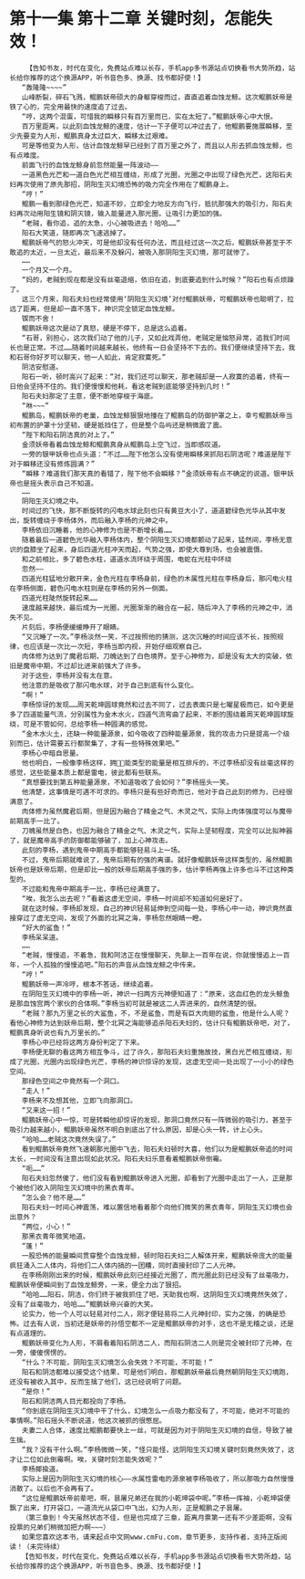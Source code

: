 # 第十一集 第十二章 关键时刻，怎能失效！
        【告知书友，时代在变化，免费站点难以长存，手机app多书源站点切换看书大势所趋，站长给你推荐的这个换源APP，听书音色多、换源、找书都好使！】
       “轰隆隆~~~~”
       山峰断裂，碎石飞溅，鲲鹏妖帝硕大的身躯穿梭而过，直直追着血蚀龙鲸。这次鲲鹏妖帝是铁了心的，完全用最快的速度追了过去。
       “哼，这两个混蛋，可惜我的瞬移只有百万里而已，实在太短了。”鲲鹏妖帝心中大恨。
       百万里距离，以此刻血蚀龙鲸的速度，估计一下子便可以冲过去了，他鲲鹏要施展瞬移，至少先要变为人形，鲲鹏真身太过巨大，瞬移太过艰难。
       可是等他变为人形，估计血蚀龙鲸早已经到了百万里之外了，而且以人形去抓血蚀龙鲸，也有点难度。
       前面飞行的血蚀龙鲸身前忽然能量一阵波动——
       一道黑色光芒和一道白色光芒相互缠绕，形成了光圈，光圈之中出现了绿色光芒，这阳石夫妇再次使用了原先那招，阴阳生灭幻境恐怖的吸力完全作用在了鲲鹏身上。
       “哼！”
       鲲鹏一看到那绿色光芒，知道不妙，立即全力地反方向飞行，抵抗那强大的吸引力，阳石夫妇再次动用阳生镜和阴灭镜，输入能量进入那光圈，让吸引力更加的强。
       “老贼，看你追，追的太急，小心被吸进去！哈哈……”
       阳石大笑道，随即再次飞速逃掉了。
       鲲鹏妖帝气的怒火冲天，可是他却没有任何办法，而且经过这一次之后，鲲鹏妖帝甚至于不敢追的太近，一旦太近，最后来不及躲闪，被吸入那阴阳生灭幻境，那可就惨了。
       ……
       一个月又一个月。
       “妈的，老贼到现在都是没有丝毫退缩，依旧在追，到底要追到什么时候？”阳石也有点烦躁了。
       这三个月来，阳石夫妇也经常使用‘阴阳生灭幻境’对付鲲鹏妖帝，可鲲鹏妖帝也聪明了，拉远了距离，但是却一直不落下，神识完全锁定血蚀龙鲸。
       锲而不舍！
       鲲鹏妖帝这次是动了真怒，硬是不停下，总是这么追着。
       “石哥，别担心，这次我们动了他的儿子，又如此戏弄他，老贼定是恼怒异常，追我们时间长也是正常。不过……随着时间越来越长，他终有一日会坚持不下去的。我们便继续坚持下去，我和石哥你好歹可以聊天，他一人如此，肯定寂寞死。”
       阴洁安慰道。
       阳石一听，顿时高兴了起来：“对，我们还可以聊天，那老贼却是一人寂寞的追着，终有一日他会坚持不住的。我们便慢慢和他耗，看这老贼到底能够坚持到几时！”
       阳石夫妇那定了主意，便不断地穿梭于海底。
       “咻~~~”
       鲲鹏岛，鲲鹏妖帝的老巢，血蚀龙鲸狠狠地撞在了鲲鹏岛的防御护罩之上，幸亏鲲鹏妖帝当初布置的护罩十分坚韧，硬是抵挡住了，但是整个岛屿还是稍微震了震。
       “陛下和阳石阴洁真的对上了。”
       金须妖帝看着血蚀龙鲸和鲲鹏真身从鲲鹏岛上空飞过，当即感叹道。
       一旁的银甲妖帝也点头道：“不过……陛下他怎么没有使用瞬移来抓阳石阴洁呢？难道是陛下对于瞬移还没有修炼圆满？”
       “瞬移？难道我们那天真的看错了，陛下他不会瞬移？”金须妖帝有点不确定的说道。银甲妖帝也是摇头表示自己不知道。
       ……
       阴阳生灭幻境之中。
       时间过的飞快，那不断旋转的闪电水球此刻也只有黄豆大小了，道道碧绿色光华从其中发出，旋转缠绕于李杨体外，而后融入李杨的元神之中。
       李杨依旧沉睡着，他的心神修为也是不断增长着……
       随着最后一道碧色光华融入李杨体内，整个阴阳生灭幻境都颤动了起来，猛然间，李杨无意识的盘膝坐了起来，身后四道光柱冲天而起，气势之强，即使大尊到场，也会被震慑。
       和之前相比，多了碧色水柱，道道水流环绕于周围，电蛇在光柱中环绕
       忽然——
       四道光柱猛地分散开来，金色光柱在李杨身前，绿色的木属性光柱在李杨身后，那闪电火柱在李杨侧面，碧色闪电水柱则是在李杨的另外一侧面。
       四道光柱陡然旋转起来……
       速度越来越快，最后成为一光圈，光圈渐渐的融合在一起，随后冲入了李杨的元神之中，消失不见。
       片刻后，李杨便缓缓睁开了眼睛。
       “又沉睡了一次。”李杨淡然一笑，不过按照他的猜测，这次沉睡的时间应该不长，按照规律，也应该是一次比一次短，李杨当即内视，开始仔细观察自己。
       肉体修为达到了魔君后期，刀魄达到了白色境界。至于心神修为，却是没有太大的突破，依旧是魔帝中期，不过却比进来前强大了许多。
       对于这些，李杨并没有太在意。
       他注意的是吸收了那闪电水球，对于自己到底有什么变化。
       “啊！”
       李杨惊讶的发现……周天乾坤圆球竟然和过去不同了，过去表面只是七曜星极而已，如今更是多了四道能量气流，分别属性为金木水火，四道气流弯曲了起来，不断的围绕着周天乾坤圆球旋绕，可是不管如何，总给李杨一种圆满的感觉。
       “金木水火土，还缺一种能量源泉，如今吸收了四种能量源泉，我的攻击力只是提高一个级别而已，估计需要五行都聚集了，才有一些特殊效果吧。”
       李杨心中暗自思量。
       他也明白，一般像李杨这样，拥能类型的能量是相互排斥的，不过李杨却没有丝毫这样的感觉，这些能量本质上都是雷电，彼此都有些联系。
       “真想要找到第五种能量源泉，不知道吸收了会如何？”李杨摇头一笑。
       他清楚，这事情是可遇不可求的。李杨只是有些好奇而已，他对于自己此刻的修为，已经很满意了。
       肉体修为虽然魔君后期，但是因为融合了精金之气、木灵之气，实际上肉体强度可以与魔帝前期高手一比了。
       刀魄虽然是白色，也因为融合了精金之气、木灵之气，实际上坚韧程度，完全可以比拟神器了，就是魔帝高手的防御都能够破了，加上心神攻击。
       此刻的李杨，遇到鬼帝中期高手都能够轻易斗上一场。
       不过，鬼帝后期就难说了，鬼帝后期有的强的离谱。就好像鲲鹏妖帝这样类型的，虽然鲲鹏妖帝也是妖帝后期，但是却比一般的妖帝后期高手强的多，估计李杨再强上许多也斗不过这种类型的。
       不过能和鬼帝中期高手一比，李杨已经满意了。
       “唉，我怎么出去呢？”看着这虚无空间，李杨一时间却不知道如何是好了。
       就在这时候，李杨却发现，自己的神识轻易延伸到空间每一处，李杨心中一动，神识竟然直接穿过了虚无空间，发现了外面的北冥之海，李杨忽然眼睛一瞪。
       “好大的鲨鱼！”
       李杨呆呆道。
       ……
       “老贼，慢慢追，不着急，我和阿洁正在慢慢聊天，先聊上一百年在说，你就慢慢追上一百年，一个人孤独的慢慢追吧。”阳石的声音从血蚀龙鲸之中传来。
       “哼！”
       鲲鹏妖帝一声冷哼，根本不答话，继续追着。
       在阴阳生灭幻境中的李杨一听，神识一扫两方元神便知道了：“原来，这血红色的龙头鲸鱼是那血蚀宫两个家伙的合体啊。”李杨当初可就是被这二人弄进来的，自然清楚的很。
       “老贼？那九万里之长的大鲨鱼，不，不是鲨鱼，而是有巨大肉翅的鲨鱼，他是什么人呢？看他心神修为达到妖帝后期，整个北冥之海能够追杀阳石夫妇的，估计只有鲲鹏妖帝吧，对了，鲲鹏真身听说也有九万里长的。”
       李杨心中已经将这两方身份判定了下来。
       李杨便无聊的看这两方相互争斗，过了许久，那阳石夫妇重施故技，黑白光芒相互缠绕，形成了光圈，光圈内出现绿色光芒，李杨的神识惊讶的发现，这虚无空间一处出现了一小小的绿色空间。
       那绿色空间之中竟然有一个洞口。
       “走人！”
       李杨来不及想其他，立即飞向那洞口。
       “又来这一招！”
       鲲鹏妖帝心中一惊，可是转瞬他却惊讶的发现，那洞口竟然只有一阵微弱的吸引力，甚至于吸引力越来越小，鲲鹏妖帝虽然不明白到底出了什么原因，却是心头一转，计上心头。
       “哈哈……老贼这次竟然失误了。”
       看到鲲鹏妖帝竟然飞速朝那光圈中飞去，阳石夫妇顿时大喜，他们以为是鲲鹏妖帝追的时间太长，一时间没有注意出现如此状况。阳石夫妇乐意看着鲲鹏妖帝倒霉。
       “呃……”
       阳石夫妇忽然傻了，他们没有看到鲲鹏妖帝进入光圈，却看到了光圈中走出了一人，正是那个被他们收入阴阳生灭幻境中的黑衣青年。
       “怎么会？他不是……”
       阳石夫妇一时间心神震荡，难以置信地看着那个向他们微笑的黑衣青年，阴阳生灭幻境也会出意外？
       “两位，小心！”
       那黑衣青年微笑地道。
       “蓬！”
       一股恐怖的能量瞬间贯穿整个血蚀龙鲸，顿时阳石夫妇二人解体开来，鲲鹏妖帝庞大的能量疯狂涌入二人体内，将他们二人体内搞的一团糟，同时直接封印了二人元神。
       在李杨刚刚出来的时候，鲲鹏妖帝此刻已经接近光圈了，而光圈此刻已经没有了丝毫吸力，鲲鹏妖帝便瞬间到了血蚀龙鲸旁，一来，便全力出了狠招。
       “哈哈……阳石，阴洁，你们终于被我抓住了吧，天助我也啊，这阴阳生灭幻境竟然失效了，没有了丝毫吸力，哈哈……”鲲鹏妖帝兴奋的大笑。
       论实力，他一个人可以轻易对付二人，刚才便轻易将二人元神封印，实力之强，的确是恐怖。过去有人说，当初还是妖帝的孙悟空都不一定是鲲鹏妖帝的对手，这也不是无稽之谈，还是有点道理的。
       鲲鹏妖帝变化为人形，不屑看着阳石阴洁二人，而阳石阴洁二人则是完全被封印了元神，在一旁，傻傻愣愣的。
       “什么？不可能，阴阳生灭幻境怎么会失效？不可能，不可能！”
       阳石和阴洁都难以接受这个结果，可是他们明白，那鲲鹏妖帝最后竟然朝阴阳生灭幻境跑，还没有被收入其中，反而生擒了他们，这已经说明了问题。
       “是你！”
       阳石和阴洁两人目光都投向了李杨。
       “你到底在阴阳生灭幻境中干了什么，幻境怎么一点吸力都没有了，不可能，绝对不可能的事情啊。”阳石摇头不断说道，他这次被抓的很憋屈。
       夫妻二人合体，速度比鲲鹏都要快上一丝，可就是因为对于阴阳生灭幻境的自信，导致了被生擒。
       “我？没有干什么啊。”李杨微微一笑，“怪只能怪，这阴阳生灭幻境关键时刻竟然失效了，这才让二位如此倒霉啊。唉，关键时刻怎能失效呢？”
       李杨揶揄道。
       实际上是因为阴阳生灭幻境的核心——水属性雷电的源泉被李杨吸收了，所以那吸力自然慢慢消散了。以后也不会再有了。
       “这位是鲲鹏妖帝前辈吧，啊，昙屠兄弟还在我的小乾坤袋中呢。”李杨一挥袖，小乾坤袋便飘了出来，打开袋口，一道流光从袋口中飞出，幻为人形，正是鲲鹏之子昙屠。
       （第三章到！今天虽然状态不佳，但是也完成了三章，距离月票第一还有不少差距啊，没有投票的兄弟们稍微加把力啊~~~）
       如果您喜欢这本书，请来起点中文网www.cmFu.com，章节更多，支持作者，支持正版阅读！（未完待续）
       【告知书友，时代在变化，免费站点难以长存，手机app多书源站点切换看书大势所趋，站长给你推荐的这个换源APP，听书音色多、换源、找书都好使！】